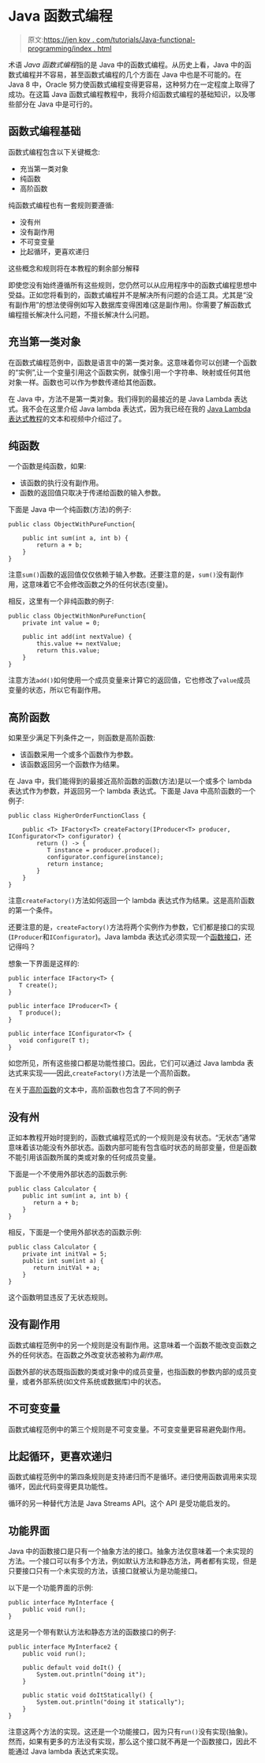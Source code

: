 # Java 函数式编程

> 原文:[https://jen kov . com/tutorials/Java-functional-programming/index . html](https://jenkov.com/tutorials/java-functional-programming/index.html)

术语 *Java 函数式编程*指的是 Java 中的函数式编程。从历史上看，Java 中的函数式编程并不容易，甚至函数式编程的几个方面在 Java 中也是不可能的。在 Java 8 中，Oracle 努力使函数式编程变得更容易，这种努力在一定程度上取得了成功。在这篇 Java 函数式编程教程中，我将介绍函数式编程的基础知识，以及哪些部分在 Java 中是可行的。

## 函数式编程基础

函数式编程包含以下关键概念:

*   充当第一类对象
*   纯函数
*   高阶函数

纯函数式编程也有一套规则要遵循:

*   没有州
*   没有副作用
*   不可变变量
*   比起循环，更喜欢递归

这些概念和规则将在本教程的剩余部分解释

即使您没有始终遵循所有这些规则，您仍然可以从应用程序中的函数式编程思想中受益。正如您将看到的，函数式编程并不是解决所有问题的合适工具。尤其是“没有副作用”的想法使得例如写入数据库变得困难(这是副作用)。你需要了解函数式编程擅长解决什么问题，不擅长解决什么问题。

## 充当第一类对象

在函数式编程范例中，函数是语言中的第一类对象。这意味着你可以创建一个函数的“实例”,让一个变量引用这个函数实例，就像引用一个字符串、映射或任何其他对象一样。函数也可以作为参数传递给其他函数。

在 Java 中，方法不是第一类对象。我们得到的最接近的是 Java Lambda 表达式。我不会在这里介绍 Java lambda 表达式，因为我已经在我的 [Java Lambda 表达式教程](/java/lambda-expressions.html)的文本和视频中介绍过了。

## 纯函数

一个函数是纯函数，如果:

*   该函数的执行没有副作用。
*   函数的返回值只取决于传递给函数的输入参数。

下面是 Java 中一个纯函数(方法)的例子:

```
public class ObjectWithPureFunction{

    public int sum(int a, int b) {
        return a + b;
    }
}

```

注意`sum()`函数的返回值仅仅依赖于输入参数。还要注意的是，`sum()`没有副作用，这意味着它不会修改函数之外的任何状态(变量)。

相反，这里有一个非纯函数的例子:

```
public class ObjectWithNonPureFunction{
    private int value = 0;

    public int add(int nextValue) {
        this.value += nextValue;
        return this.value;
    }
}

```

注意方法`add()`如何使用一个成员变量来计算它的返回值，它也修改了`value`成员变量的状态，所以它有副作用。

## 高阶函数

如果至少满足下列条件之一，则函数是高阶函数:

*   该函数采用一个或多个函数作为参数。
*   该函数返回另一个函数作为结果。

在 Java 中，我们能得到的最接近高阶函数的函数(方法)是以一个或多个 lambda 表达式作为参数，并返回另一个 lambda 表达式。下面是 Java 中高阶函数的一个例子:

```
public class HigherOrderFunctionClass {

    public <T> IFactory<T> createFactory(IProducer<T> producer, IConfigurator<T> configurator) {
        return () -> {
           T instance = producer.produce();
           configurator.configure(instance);
           return instance;
        }
    }
}

```

注意`createFactory()`方法如何返回一个 lambda 表达式作为结果。这是高阶函数的第一个条件。

还要注意的是，`createFactory()`方法将两个实例作为参数，它们都是接口的实现(`IProducer`和`IConfigurator`)。Java lambda 表达式必须实现一个[函数接口](functional-interface)，还记得吗？

想象一下界面是这样的:

```
public interface IFactory<T> {
   T create();
}

```

```
public interface IProducer<T> {
   T produce();
}

```

```
public interface IConfigurator<T> {
   void configure(T t);
}

```

如您所见，所有这些接口都是功能性接口。因此，它们可以通过 Java lambda 表达式来实现——因此,`createFactory()`方法是一个高阶函数。

在关于[高阶函数](higher-order-functions.html)的文本中，高阶函数也包含了不同的例子

## 没有州

正如本教程开始时提到的，函数式编程范式的一个规则是没有状态。“无状态”通常意味着该功能没有外部状态。函数内部可能有包含临时状态的局部变量，但是函数不能引用该函数所属的类或对象的任何成员变量。

下面是一个不使用外部状态的函数示例:

```
public class Calculator {
    public int sum(int a, int b) {
       return a + b;
    }
}

```

相反，下面是一个使用外部状态的函数示例:

```
public class Calculator {
    private int initVal = 5;
    public int sum(int a) {
       return initVal + a;
    }
}

```

这个函数明显违反了无状态规则。

## 没有副作用

函数式编程范例中的另一个规则是没有副作用。这意味着一个函数不能改变函数之外的任何状态。在函数之外改变状态被称为*副作用*。

函数外部的状态既指函数的类或对象中的成员变量，也指函数的参数内部的成员变量，或者外部系统(如文件系统或数据库)中的状态。

## 不可变变量

函数式编程范例中的第三个规则是不可变变量。不可变变量更容易避免副作用。

## 比起循环，更喜欢递归

函数式编程范例中的第四条规则是支持递归而不是循环。递归使用函数调用来实现循环，因此代码变得更具功能性。

循环的另一种替代方法是 Java Streams API。这个 API 是受功能启发的。

## 功能界面

Java 中的函数接口是只有一个抽象方法的接口。抽象方法仅意味着一个未实现的方法。一个接口可以有多个方法，例如默认方法和静态方法，两者都有实现，但是只要接口只有一个未实现的方法，该接口就被认为是功能接口。

以下是一个功能界面的示例:

```
public interface MyInterface {
    public void run();
}

```

这是另一个带有默认方法和静态方法的函数接口的例子:

```
public interface MyInterface2 {
    public void run();

    public default void doIt() {
        System.out.println("doing it");
    }

    public static void doItStatically() {
        System.out.println("doing it statically");
    }
}

```

注意这两个方法的实现。这还是一个功能接口，因为只有`run()`没有实现(抽象)。然而，如果有更多的方法没有实现，那么这个接口就不再是一个函数接口，因此不能通过 Java lambda 表达式来实现。